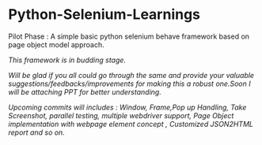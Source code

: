 # Python-Selenium-Learnings

Pilot Phase : A simple basic python selenium behave framework based on page object model approach.


*This framework is in budding stage.*


*Will be glad if you all could go through the same and provide your valuable suggestions/feedbacks/improvements for making this a robust one.Soon I will be attaching PPT for better understanding.*



*Upcoming commits will includes : Window, Frame,Pop up Handling, Take Screenshot, parallel testing, multiple webdriver support, Page Object implementation with webpage element concept , Customized JSON2HTML report and so on.*
